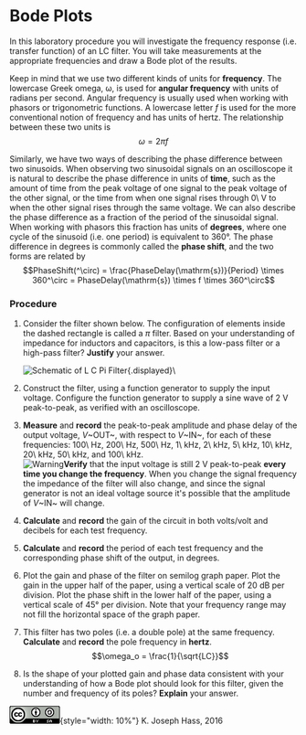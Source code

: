 # Bode Plots

In this laboratory procedure you will investigate the frequency response (i.e.
transfer function) of an LC filter. You will take measurements at the
appropriate frequencies and draw a Bode plot of the results.

Keep in mind that we use two different kinds of units for **frequency**. The
lowercase Greek omega, &omega;, is used for **angular frequency** with units of
radians per second. Angular frequency is usually used when working with phasors
or trigonometric functions. A lowercase letter *f* is used for the more
conventional notion of frequency and has units of hertz. The relationship
between these two units is
$$\omega = 2 \pi f$$

Similarly, we have two ways of describing the phase difference between two
sinusoids. When observing two sinusoidal signals on an oscilloscope it is
natural to describe the phase difference in units of **time**, such as the
amount of time from the peak voltage of one signal to the peak voltage
of the other signal, or the time from when one signal rises through 0\ V to
when the other signal rises through the same voltage. We can also describe
the phase difference as a fraction of the period of the sinusoidal
signal. When working with phasors this fraction has units of **degrees**,
where one cycle of the sinusoid (i.e. one period) is equivalent to
360°. The phase difference in degrees is commonly called the **phase shift**,
and the two forms are related by
$$PhaseShift(^\circ) = \frac{PhaseDelay(\mathrm{s})}{Period} \times 360^\circ = PhaseDelay(\mathrm{s}) \times f \times 360^\circ$$

### Procedure

1.  Consider the filter shown below. The configuration of elements inside the
    dashed rectangle is called a *$\pi$* filter. Based on your understanding of
    impedance for inductors and capacitors, is this a low-pass filter or a
    high-pass filter? **Justify** your answer.

    ![Schematic of L C Pi Filter](images/Lab11Fig1){.displayed}\ 

2.  Construct the filter, using a function generator to supply the
    input voltage. Configure the function generator to supply a sine wave of
    2 V peak-to-peak, as verified with an oscilloscope.

3.  **Measure** and **record** the peak-to-peak amplitude and phase delay of
    the output voltage, *V*~OUT~, with respect to *V*~IN~, for each of these
    frequencies: 100\ Hz, 200\ Hz, 500\ Hz, 1\ kHz, 2\ kHz, 5\ kHz, 10\ kHz,
    20\ kHz, 50\ kHz, and 100\ kHz.\
    ![Warning](images/GenericWarning11)**Verify** that the input voltage is
    still 2 V peak-to-peak **every time you change the frequency**. When you
    change the signal frequency the impedance of the filter will also change,
    and since the signal generator is not an ideal voltage source it's possible
    that the amplitude of *V*~IN~ will change.

4.  **Calculate** and **record** the gain of the circuit in both volts/volt and
    decibels for each test frequency.

5.  **Calculate** and **record** the period of each test frequency and the
    corresponding phase shift of the output, in degrees.

6.  Plot the gain and phase of the filter on semilog graph paper.
    Plot the gain in the upper half of the paper, using a vertical scale of
    20 dB per division. Plot the phase shift in the lower half of the paper,
    using a vertical scale of 45° per division. Note that your frequency range
    may not fill the horizontal space of the graph paper.

7.  This filter has two poles (i.e. a double pole) at the same frequency.
    **Calculate** and **record** the pole frequency in **hertz**.
    $$\omega_o = \frac{1}{\sqrt{LC}}$$

8.  Is the shape of your plotted gain and phase data consistent with your
    understanding of how a Bode plot should look for this filter, given the
    number and frequency of its poles? **Explain** your answer.

!["Creative Commons Attribution ShareAlike License"](images/CC_BY_SA_40.png){style="width: 10%"} K. Joseph Hass, 2016
